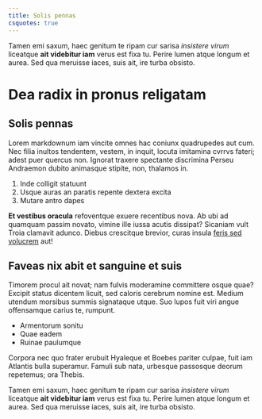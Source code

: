 ```yaml
---
title: Solis pennas
csquotes: true
---
```


Tamen emi saxum, haec genitum te ripam cur sarisa *insistere virum* liceatque
**ait videbitur iam** verus est fixa tu. Perire lumen atque longum et aurea. Sed
qua meruisse iaces, suis ait, ire turba obsisto.

# Dea radix in pronus religatam

## Solis pennas

Lorem markdownum iam vincite omnes hac coniunx quadrupedes aut cum. Nec filia
inultos tendentem, vestem, in inquit, locuta imitamina cvrrvs fateri; adest puer
quercus non. Ignorat traxere spectante discrimina Perseu Andraemon dubito
animasque stipite, non, thalamos in.

1. Inde colligit statuunt
2. Usque auras an paratis repente dextera excita
3. Mutare antro dapes

**Et vestibus oracula** refoventque exuere recentibus nova. Ab ubi ad quamquam
passim novato, vimine ille iussa acutis dissipat? Sicaniam vult Troia clamavit
adunco. Diebus crescitque brevior, curas insula [feris sed
volucrem](#sensit-natis-otia) aut!

## Faveas nix abit et sanguine et suis

Timorem procul ait novat; nam fulvis moderamine committere osque quae? Excipit
status dicentem licuit, sed caloris cerebrum nomine est. Medium utendum morsibus
summis signataque utque. Suo lupos fuit viri angue offensamque carius te,
rumpunt.

- Armentorum sonitu
- Quae eadem
- Ruinae paulumque

Corpora nec quo frater erubuit Hyaleque et Boebes pariter culpae, fuit iam
Atlantis bulla superamur. Famuli sub nata, urbesque passosque deorum repetemus;
ora Thebis.

Tamen emi saxum, haec genitum te ripam cur sarisa *insistere virum* liceatque
**ait videbitur iam** verus est fixa tu. Perire lumen atque longum et aurea. Sed
qua meruisse iaces, suis ait, ire turba obsisto.